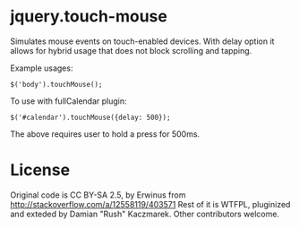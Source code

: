 jquery.touch-mouse
==================
Simulates mouse events on touch-enabled devices. With delay option it allows for hybrid usage that does not block scrolling and tapping.

Example usages:

    $('body').touchMouse();
  
To use with fullCalendar plugin:

    $('#calendar').touchMouse({delay: 500});
  
The above requires user to hold a press for 500ms.


License
==================
Original code is CC BY-SA 2.5, by Erwinus from http://stackoverflow.com/a/12558119/403571
Rest of it is WTFPL, pluginized and exteded by Damian "Rush" Kaczmarek.
Other contributors welcome.
